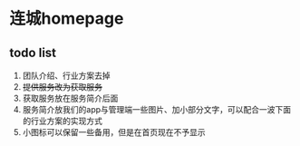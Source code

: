 # 连城homepage

## todo list
1. 团队介绍、行业方案去掉
2. ~~提供服务改为获取服务~~
3. 获取服务放在服务简介后面
4. 服务简介放我们的app与管理端一些图片、加小部分文字，可以配合一波下面的行业方案的实现方式
5. 小图标可以保留一些备用，但是在首页现在不予显示
